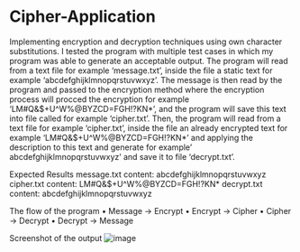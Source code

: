 # Cipher-Application
Implementing encryption and decryption techniques using own character substitutions.
I tested the program with multiple test cases in which my program was able to generate an acceptable output.
The program will read from a text file for example ‘message.txt’, inside the file a static text for example ‘abcdefghijklmnopqrstuvwxyz’.
The message is then read by the program and passed to the encryption method where the encryption process will procced the encryption for example ‘LM#Q&$+U^W%@BYZCD=FGH!?KN*’, and the program will save this text into file called for example ‘cipher.txt’.
Then, the program will read from a text file for example ‘cipher.txt’, inside the file an already encrypted text for example ‘LM#Q&$+U^W%@BYZCD=FGH!?KN*’ and applying the description to this text and generate for example’ abcdefghijklmnopqrstuvwxyz’ and save it to file ‘decrypt.txt’.

Expected Results
message.txt
content: abcdefghijklmnopqrstuvwxyz
cipher.txt
content: LM#Q&$+U^W%@BYZCD=FGH!?KN*
decrypt.txt
content: abcdefghijklmnopqrstuvwxyz

The flow of the program
• Message -> Encrypt
• Encrypt   -> Cipher
• Cipher     -> Decrypt
• Decrypt   -> Message


Screenshot of the output
![image](https://user-images.githubusercontent.com/50872362/110101597-d1a88680-7db4-11eb-9f11-6658bb78c78f.png)
